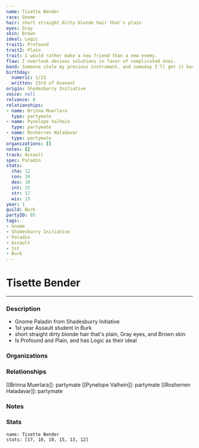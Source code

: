 ```yaml
---
name: Tisette Bender
race: Gnome
hair: short straight dirty blonde hair that's plain
eyes: Gray
skin: Brown
ideal: Logic
trait1: Profound
trait2: Plain
trait: I would rather make a new friend than a new enemy.
flaw: I overlook obvious solutions in favor of complicated ones.
bond: Someone stole my precious instrument, and someday I'll get it back.
birthday:
  numeric: 1/23
  written: 23rd of Avanent
origin: Shadesburry Initiative
voice: null
relvance: 0
relationships:
- name: Brinna Muerlara
  type: partymate
- name: Pynelope Valhein
  type: partymate
- name: Rosherren Haladavar
  type: partymate
organizations: []
notes: []
track: Assault
spec: Paladin
stats:
  cha: 12
  con: 10
  dex: 10
  int: 15
  str: 17
  wis: 13
year: 1
guild: Burk
partyID: 95
tags:
- Gnome
- Shadesburry Initiative
- Paladin
- Assault
- 1st
- Burk
---
```

# Tisette Bender
---
### Description
- Gnome Paladin from Shadesburry Initiative
- 1st year Assault student in Burk
- short straight dirty blonde hair that's plain, Gray eyes, and Brown skin
- Is Profound and Plain, and has Logic as their ideal

### Organizations

### Relationships
[[Brinna Muerlara]]: partymate
[[Pynelope Valhein]]: partymate
[[Rosherren Haladavar]]: partymate

### Notes

### Stats
```statblock
name: Tisette Bender
stats: [17, 10, 10, 15, 13, 12]
```